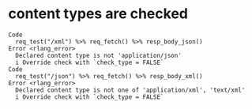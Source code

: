 # content types are checked

    Code
      req_test("/xml") %>% req_fetch() %>% resp_body_json()
    Error <rlang_error>
      Declared content type is not 'application/json'
      i Override check with `check_type = FALSE`
    Code
      req_test("/json") %>% req_fetch() %>% resp_body_xml()
    Error <rlang_error>
      Declared content type is not one of 'application/xml', 'text/xml'
      i Override check with `check_type = FALSE`

